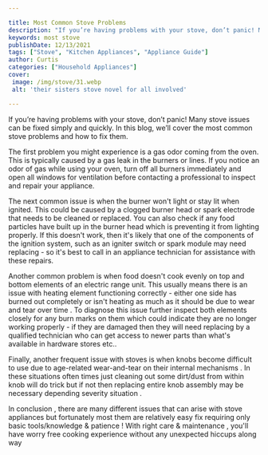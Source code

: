 ```yaml
---

title: Most Common Stove Problems
description: "If you’re having problems with your stove, don’t panic! Many stove issues can be fixed simply and quickly. In this blog, we’ll cov...see more"
keywords: most stove
publishDate: 12/13/2021
tags: ["Stove", "Kitchen Appliances", "Appliance Guide"]
author: Curtis
categories: ["Household Appliances"]
cover: 
 image: /img/stove/31.webp
 alt: 'their sisters stove novel for all involved'

---
```


If you’re having problems with your stove, don’t panic! Many stove issues can be fixed simply and quickly. In this blog, we’ll cover the most common stove problems and how to fix them. 

The first problem you might experience is a gas odor coming from the oven. This is typically caused by a gas leak in the burners or lines. If you notice an odor of gas while using your oven, turn off all burners immediately and open all windows for ventilation before contacting a professional to inspect and repair your appliance. 

The next common issue is when the burner won't light or stay lit when ignited. This could be caused by a clogged burner head or spark electrode that needs to be cleaned or replaced. You can also check if any food particles have built up in the burner head which is preventing it from lighting properly. If this doesn't work, then it's likely that one of the components of the ignition system, such as an igniter switch or spark module may need replacing - so it's best to call in an appliance technician for assistance with these repairs. 

Another common problem is when food doesn't cook evenly on top and bottom elements of an electric range unit. This usually means there is an issue with heating element functioning correctly - either one side has burned out completely or isn't heating as much as it should be due to wear and tear over time . To diagnose this issue further inspect both elements closely for any burn marks on them which could indicate they are no longer working properly - if they are damaged then they will need replacing by a qualified technician who can get access to newer parts than what's available in hardware stores etc.. 

Finally, another frequent issue with stoves is when knobs become difficult to use due to age-related wear-and-tear on their internal mechanisms . In these situations often times just cleaning out some dirt/dust from within knob will do trick but if not then replacing entire knob assembly may be necessary depending severity situation . 

In conclusion , there are many different issues that can arise with stove appliances but fortunately most them are relatively easy fix requiring only basic tools/knowledge & patience ! With right care & maintenance , you'll have worry free cooking experience without any unexpected hiccups along way
